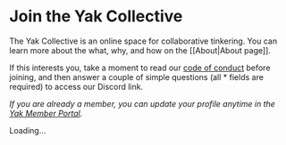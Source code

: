 # Join the Yak Collective

The Yak Collective is an online space for collaborative tinkering. You can learn more about the what, why, and how on the [[About|About page]].

If this interests you, take a moment to read our [code of conduct](https://roamresearch.com/#/app/ArtOfGig/page/CF_GEWrWq) before joining, and then answer a couple of simple questions (all <span class="required">*</span> fields are required) to access our Discord link.

*If you are already a member, you can update your profile anytime in the [Yak Member Portal](https://yak.knack.com/yaks#yak-profile/).*

<div>
	<script type="text/javascript">
		app_id="5f70876d8e7037001504bfe8";
		distribution_key="dist_4";
	</script>
	<script type="text/javascript" src="https://loader.knack.com/5f70876d8e7037001504bfe8/dist_4/knack.js"></script>
	<div id="knack-dist_4">Loading...</div>
</div>
